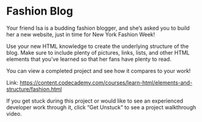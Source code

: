 # Fashion Blog

Your friend Isa is a budding fashion blogger, and she’s asked you to build her a new website, just in time for New York Fashion Week!

Use your new HTML knowledge to create the underlying structure of the blog. Make sure to include plenty of pictures, links, lists, and other HTML elements that you’ve learned so that her fans have plenty to read.

You can view a completed project and see how it compares to your work!

Link: https://content.codecademy.com/courses/learn-html/elements-and-structure/fashion.html

If you get stuck during this project or would like to see an experienced developer work through it, click “Get Unstuck“ to see a project walkthrough video.